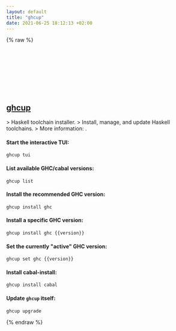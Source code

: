 ```yaml
---
layout: default
title: "ghcup"
date: 2021-06-25 18:12:13 +02:00
---
```

{% raw %}
<h2 id="ghcup">
  <a href="/en/common/ghcup.html">ghcup</a> <a href="#ghcup"><svg class="icon">
    <use href="/assets/images/unicode_sprite.svg#link" />
  </svg></a>
</h2>
> Haskell toolchain installer.
> Install, manage, and update Haskell toolchains.
> More information: <https://gitlab.haskell.org/haskell/ghcup-hs>.

#### Start the interactive TUI:
```shell
ghcup tui
```
#### List available GHC/cabal versions:
```shell
ghcup list
```
#### Install the recommended GHC version:
```shell
ghcup install ghc
```
#### Install a specific GHC version:
```shell
ghcup install ghc {{version}}
```
#### Set the currently "active" GHC version:
```shell
ghcup set ghc {{version}}
```
#### Install cabal-install:
```shell
ghcup install cabal
```
#### Update `ghcup` itself:
```shell
ghcup upgrade
```
{% endraw %}
